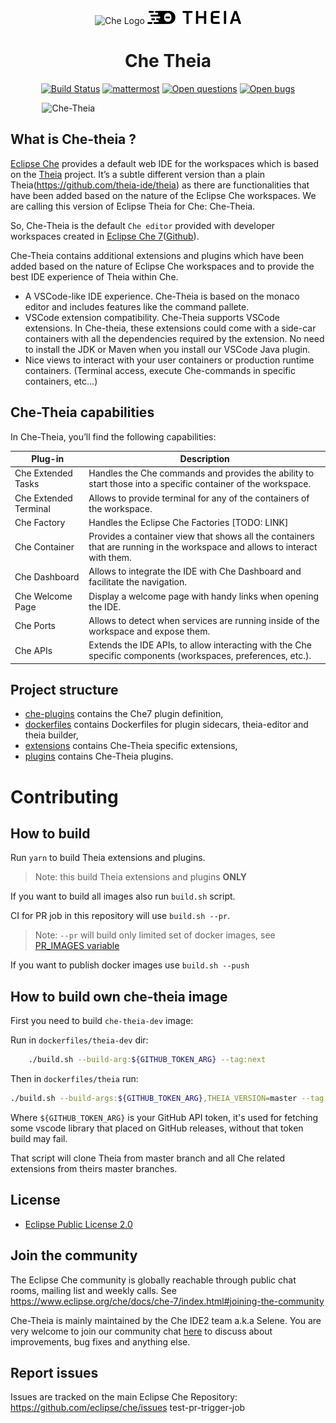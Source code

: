 <br/>
<div id="che-theia-logo" align="center" style="vertical-align: middle">

<img src="https://raw.githubusercontent.com/eclipse/che-theia/master/extensions/eclipse-che-theia-about/src/browser/style/che-logo-light.svg?sanitize=true" alt="Che Logo" width="200" />

<img src="https://raw.githubusercontent.com/theia-ide/theia/master/logo/theia-logo.svg?sanitize=true" alt="Theia Logo" width="150"/>

# Che Theia


</div>

<div id="badges" align="center">

  [![Build Status](https://ci.codenvycorp.com/buildStatus/icon?job=che-theia-master-ci)](https://ci.codenvycorp.com/job/che-theia-master-ci)
  [![mattermost](https://img.shields.io/badge/chat-on%20mattermost-blue.svg)](https://mattermost.eclipse.org/eclipse/channels/eclipse-che-ide2-team)
  [![Open questions](https://img.shields.io/badge/Open-questions-blue.svg?style=flat-curved)](https://github.com/eclipse/che/issues?utf8=%E2%9C%93&q=label%3Aarea%2Ftheia+label%3Akind%2Fquestion+)
  [![Open bugs](https://img.shields.io/badge/Open-bugs-red.svg?style=flat-curved)](https://github.com/eclipse/che/issues?utf8=%E2%9C%93&q=label%3Aarea%2Ftheia+label%3Akind%2Fbug+)

</div>

<div style='margin:0 auto;width:80%;'>

![Che-Theia](https://raw.githubusercontent.com/eclipse/che-theia/master/che-theia-screenshot.png)

</div>

## What is Che-theia ?
[Eclipse Che](https://eclipse.org/che/) provides a default web IDE for the workspaces which is based on the [Theia](https://github.com/theia-ide/theia) project. It’s a subtle different version than a plain  Theia(https://github.com/theia-ide/theia) as there are functionalities that have been added based on the nature of the Eclipse Che workspaces. We are calling this version of Eclipse Theia for Che: Che-Theia.

So, Che-Theia is the default `Che editor` provided with developer workspaces created in [Eclipse Che 7](https://eclipse.org/che/)([Github](https://github.com/eclipse/che)).

Che-Theia contains additional extensions and plugins which have been added based on the nature of Eclipse Che workspaces and to provide the best IDE experience of Theia within Che.
 - A VSCode-like IDE experience. Che-Theia is based on the monaco
   editor and includes features like the command pallete.
 - VSCode extension compatibility. Che-Theia supports VSCode
   extensions. In Che-theia, these extensions could come with a side-car
   containers with all the dependencies required by the extension.
   No need to install the JDK or Maven when you install our VSCode Java plugin.
 - Nice views to interact with your user containers or production runtime containers.
   (Terminal access, execute Che-commands in specific containers, etc...)

## Che-Theia capabilities
In Che-Theia, you’ll find the following capabilities:


| Plug-in               | Description |
|-----------------------|-------------|
| Che Extended Tasks    | Handles the Che commands and provides the ability to start those into a specific container of the workspace. |
| Che Extended Terminal | Allows to provide terminal for any of the containers of the workspace. |
| Che Factory           | Handles the Eclipse Che Factories [TODO: LINK] |
| Che Container         | Provides a container view that shows all the containers that are running in the workspace and allows to interact with them. |
| Che Dashboard         | Allows to integrate the IDE with Che Dashboard and facilitate the navigation. |
| Che Welcome Page      | Display a welcome page with handy links when opening the IDE. |
| Che Ports             | Allows to detect when services are running inside of the workspace and expose them. |
| Che APIs              | Extends the IDE APIs, to allow interacting with the Che specific components (workspaces, preferences, etc.). |



## Project structure

- [che-plugins](./che-plugins) contains the Che7 plugin definition,
- [dockerfiles](./dockerfiles) contains Dockerfiles for plugin sidecars, theia-editor and theia builder,
- [extensions](./extensions) contains Che-Theia specific extensions,
- [plugins](./plugins) contains Che-Theia plugins.

# Contributing
## How to build

Run `yarn` to build Theia extensions and plugins.

> Note: this build Theia extensions and plugins __ONLY__

If you want to build all images also run `build.sh` script.

CI for PR job in this repository will use `build.sh --pr`.
> Note: `--pr` will build only limited set of docker images, see [PR_IMAGES variable](./docker_image_build.include)

If you want to publish docker images use `build.sh --push`

## How to build own che-theia image

First you need to build `che-theia-dev` image:

Run in `dockerfiles/theia-dev` dir:

```bash
    ./build.sh --build-arg:${GITHUB_TOKEN_ARG} --tag:next
```

Then in `dockerfiles/theia` run:

```bash
./build.sh --build-args:${GITHUB_TOKEN_ARG},THEIA_VERSION=master --tag:next --branch:master --git-ref:refs\\/heads\\/master
```

Where `${GITHUB_TOKEN_ARG}` is your GitHub API token, it's used for fetching some vscode library that placed on GitHub releases, without that token build may fail.

That script will clone Theia from master branch and all Che related extensions from theirs master branches.


## License

- [Eclipse Public License 2.0](LICENSE)

## Join the community

The Eclipse Che community is globally reachable through public chat rooms, mailing list and weekly calls.
See https://www.eclipse.org/che/docs/che-7/index.html#joining-the-community

Che-Theia is mainly maintained by the Che IDE2 team a.k.a Selene.
You are very welcome to join our community chat [here](https://mattermost.eclipse.org/eclipse/channels/eclipse-che-ide2-team) to discuss about improvements, bug fixes and anything else.

## Report issues

Issues are tracked on the main Eclipse Che Repository: https://github.com/eclipse/che/issues
test-pr-trigger-job